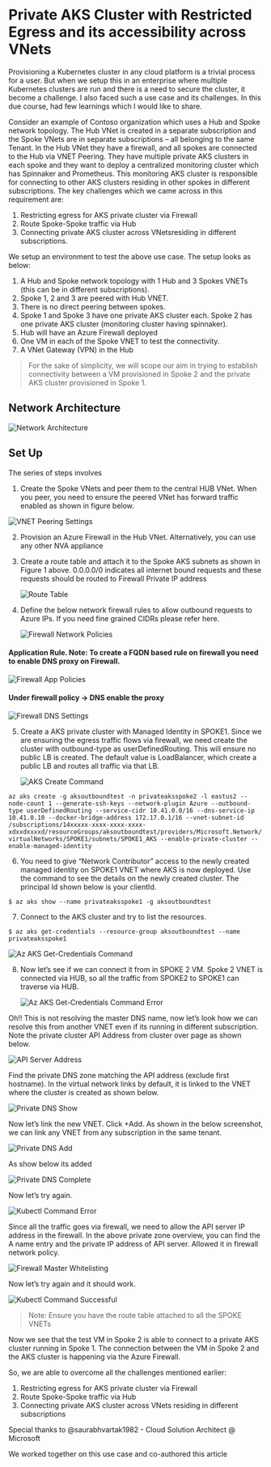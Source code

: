 # Private AKS Cluster with Restricted Egress and its accessibility across VNets 

Provisioning a Kubernetes cluster in any cloud platform is a trivial process for a user. But when we setup this in an enterprise where multiple Kubernetes clusters are run and there is a need to secure the cluster, it become a challenge. I also faced such a use case and its challenges. In this due course, had few learnings which I would like to share. 

Consider an example of Contoso organization which uses a Hub and Spoke network topology.  The Hub VNet is created in a separate subscription and the Spoke VNets are in separate subscriptions – all belonging to the same Tenant. In the Hub VNet they have a firewall, and all spokes are connected to the Hub via VNET Peering. They have multiple private AKS clusters in each spoke and they want to deploy a centralized monitoring cluster which has Spinnaker and Prometheus. This monitoring AKS cluster is responsible for connecting to other AKS clusters residing in other spokes in different subscriptions. The key challenges which we came across in this requirement are:

1. Restricting egress for AKS private cluster via Firewall
2. Route Spoke-Spoke traffic via Hub 
3. Connecting private AKS cluster across VNetsresiding in different subscriptions. 

We setup an environment to test the above use case. The setup looks as below:

1. A Hub and Spoke network topology with 1 Hub and 3 Spokes VNETs (this can be in different subscriptions).
2. Spoke 1, 2 and 3 are peered with Hub VNET.
3. There is no direct peering between spokes.
4. Spoke 1 and Spoke 3 have one private AKS cluster each. Spoke 2 has one private AKS cluster (monitoring cluster having spinnaker).
5. Hub will have an Azure Firewall deployed
6. One VM in each of the Spoke VNET to test the connectivity.
7. A VNet Gateway (VPN) in the Hub

> For the sake of simplicity, we will scope our aim in trying to establish connectivity between a VM provisioned in Spoke 2 and the private AKS cluster provisioned in Spoke 1.

## Network Architecture

![Network Architecture](/images/Hub_Spoke_Figure1.png)

## Set Up

The series of steps involves

1. Create the Spoke VNets and peer them to the central HUB VNet. When you peer, you need to ensure the peered VNet has forward traffic enabled as shown in figure below.

![VNET Peering Settings](/images/VNETPeer.png)

2. Provision an Azure Firewall in the Hub VNet. Alternatively, you can use any other NVA appliance

3. Create a route table and attach it to the Spoke AKS subnets as shown in Figure 1 above. 0.0.0.0/0 indicates all internet bound requests and these requests should be routed to Firewall Private IP address

   ![Route Table](/images/RouteTable.png)

4. Define the below network firewall rules to allow outbound requests to Azure IPs. If you need fine grained CIDRs please refer here.

   ![Firewall Network Policies](/images/FirewallNWPolicies.png)

  #### Application Rule. Note: To create a FQDN based rule on firewall you need to enable DNS proxy on Firewall.

   ![Firewall App Policies](/images/FirewallAppPolicies.png)

  #### Under firewall policy -> DNS enable the proxy

   ![Firewall DNS Settings](/images/FirewallDNSSettings.png)

5. Create a AKS private cluster with Managed Identity in SPOKE1. Since we are ensuring the egress traffic flows via firewall, we need create the cluster with outbound-type as userDefinedRouting. This will ensure no public LB is created. The default value is LoadBalancer, which create a public LB and routes all traffic via that LB.

   ![AKS Create Command](/images/AKSClusterCreationCommand.png)

` az aks create -g aksoutboundtest -n privateaksspoke2 -l eastus2 --node-count 1 --generate-ssh-keys --network-plugin Azure --outbound-type userDefinedRouting --service-cidr 10.41.0.0/16 --dns-service-ip 10.41.0.10 --docker-bridge-address 172.17.0.1/16 --vnet-subnet-id /subscriptions/14xxxxx-xxxx-xxxx-xxxx-xdxxdxxxxd/resourceGroups/aksoutboundtest/providers/Microsoft.Network/virtualNetworks/SPOKE1/subnets/SPOKE1_AKS --enable-private-cluster --enable-managed-identity `

6. You need to give “Network Contributor” access to the newly created managed identity on SPOKE1 VNET where AKS is now deployed. Use the command to see the details on the newly created cluster. The principal Id shown below is your clientId.

`$ az aks show --name privateaksspoke1 -g aksoutboundtest `

7. Connect to the AKS cluster and try to list the resources.

` $ az aks get-credentials --resource-group aksoutboundtest --name privateaksspoke1 `

   ![Az AKS Get-Credentials Command](/images/AKSKubeCtlShow1.png)

8. Now let’s see if we can connect it from in SPOKE 2 VM. Spoke 2 VNET is connected via HUB, so all the traffic from SPOKE2 to SPOKE1 can traverse via HUB.

   ![Az AKS Get-Credentials Command Error](/images/AKSKubeCtlShow2.png)

Oh!! This is not resolving the master DNS name, now let’s look how we can resolve this from another VNET even if its running in different subscription. Note the private   cluster API Address from cluster over page as shown below.

   ![API Server Address](/images/APIServerAddress.png)

Find the private DNS zone matching the API address (exclude first hostname). In the virtual network links by default, it is linked to the VNET where the cluster is created as shown below.

   ![Private DNS Show](/images/PrivateZoneLinkVNET.png)

Now let’s link the new VNET. Click +Add. As shown in the below screenshot, we can link any VNET from any subscription in the same tenant.

   ![Private DNS Add](/images/PrivateZoneLinkVNETAdd.png)

As show below its added

   ![Private DNS Complete](/images/PrivateZoneLinkVNETComplete.png)

Now let’s try again.

   ![Kubectl Command Error](/images/AKSKubeCtlShow3.png)

Since all the traffic goes via firewall, we need to allow the API server IP address in the firewall. In the above private zone overview, you can find the A name entry and the private IP address of API server. Allowed it in firewall network policy. 

   ![Firewall Master Whitelisting](/images/FirewallNWPolicies2.png)

Now let’s try again and it should work.

   ![Kubectl Command Successful](/images/AKSKubeCtlShow4.png)

> Note: Ensure you have the route table attached to all the SPOKE VNETs

Now we see that the test VM in Spoke 2 is able to connect to a private AKS cluster running in Spoke 1. The connection between the VM in Spoke 2 and the AKS cluster is happening via the Azure Firewall.

So, we are able to overcome all the challenges mentioned earlier:

1. Restricting egress for AKS private cluster via Firewall
2. Route Spoke-Spoke traffic via Hub
3. Connecting private AKS cluster across VNets residing in different subscriptions

Special thanks to @saurabhvartak1982  - Cloud Solution Architect @ Microsoft

We worked together on this use case and co-authored this article


